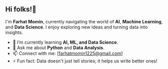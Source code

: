 ## Hi folks!👋

I'm **Farhat Momin**, currently navigating the world of **AI**, **Machine Learning**, and **Data Science**. I enjoy exploring new ideas and turning data into insights.

- 🌱 I’m currently learning **AI, ML, and Data Science**.
- 💬 Ask me about **Python** and **Data Analysis**.
- 📫 Connect with me: [farhatmomin1225@gmail.com]
- ⚡ Fun fact: Data doesn't just tell stories; it helps us write better ones!
